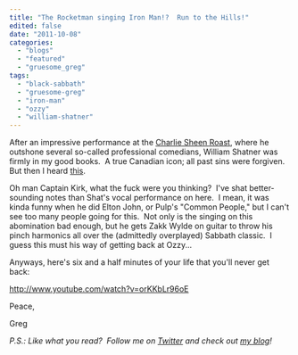 ```yaml
---
title: "The Rocketman singing Iron Man!?  Run to the Hills!"
edited: false
date: "2011-10-08"
categories:
  - "blogs"
  - "featured"
  - "gruesome_greg"
tags:
  - "black-sabbath"
  - "gruesome-greg"
  - "iron-man"
  - "ozzy"
  - "william-shatner"
---
```


After an impressive performance at the [Charlie Sheen Roast](http://www.youtube.com/watch?v=kxCrQx0UW9o&feature=related), where he outshone several so-called professional comedians, William Shatner was firmly in my good books.  A true Canadian icon; all past sins were forgiven.  But then I heard [this](http://www.youtube.com/watch?v=orKKbLr96oE).

Oh man Captain Kirk, what the fuck were you thinking?  I've shat better-sounding notes than Shat's vocal performance on here.  I mean, it was kinda funny when he did Elton John, or Pulp's "Common People," but I can't see too many people going for this.  Not only is the singing on this abomination bad enough, but he gets Zakk Wylde on guitar to throw his pinch harmonics all over the (admittedly overplayed) Sabbath classic.  I guess this must his way of getting back at Ozzy...

Anyways, here's six and a half minutes of your life that you'll never get back:

http://www.youtube.com/watch?v=orKKbLr96oE

Peace,

Greg

_P.S.: Like what you read?  Follow me on [Twitter](http://twitter.com/gruesomeviews) and check out [my blog](http://gruesomeviews.com/)!_

